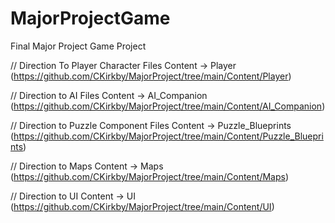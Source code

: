 # MajorProjectGame
 Final Major Project Game Project

// Direction To Player Character Files
Content -> Player
(https://github.com/CKirkby/MajorProject/tree/main/Content/Player)

// Direction to AI Files
Content -> AI_Companion 
(https://github.com/CKirkby/MajorProject/tree/main/Content/AI_Companion)

// Direction to Puzzle Component Files
Content -> Puzzle_Blueprints
(https://github.com/CKirkby/MajorProject/tree/main/Content/Puzzle_Blueprints)

// Direction to Maps
Content -> Maps
(https://github.com/CKirkby/MajorProject/tree/main/Content/Maps)

// Direction to UI 
Content -> UI
(https://github.com/CKirkby/MajorProject/tree/main/Content/UI)
